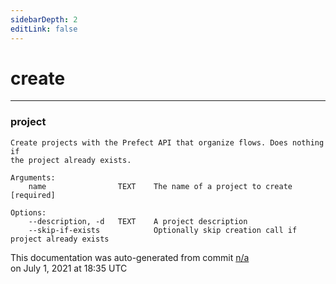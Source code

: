 ```yaml
---
sidebarDepth: 2
editLink: false
---
```

# create
---
### project
```
Create projects with the Prefect API that organize flows. Does nothing if
the project already exists.

Arguments:
    name                TEXT    The name of a project to create     [required]

Options:
    --description, -d   TEXT    A project description
    --skip-if-exists            Optionally skip creation call if project already exists
```
<p class="auto-gen">This documentation was auto-generated from commit <a href='https://github.com/PrefectHQ/prefect/commit/n/a'>n/a</a> </br>on July 1, 2021 at 18:35 UTC</p>
